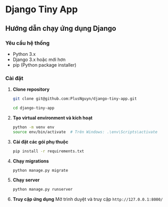 # Django Tiny App

## Hướng dẫn chạy ứng dụng Django

### Yêu cầu hệ thống
- Python 3.x
- Django 3.x hoặc mới hơn
- pip (Python package installer)

### Cài đặt

1. **Clone repository**
    ```bash
    git clone git@github.com:PlusNguyn/django-tiny-app.git

    cd django-tiny-app
    ```

2. **Tạo virtual environment và kích hoạt**
    ```bash
    python -m venv env
    source env/bin/activate  # Trên Windows: .\env\Scripts\activate
    ```

3. **Cài đặt các gói phụ thuộc**
    ```bash
    pip install -r requirements.txt
    ```

4. **Chạy migrations**
    ```bash
    python manage.py migrate
    ```

5. **Chạy server**
    ```bash
    python manage.py runserver
    ```

6. **Truy cập ứng dụng**
    Mở trình duyệt và truy cập `http://127.0.0.1:8000/`


